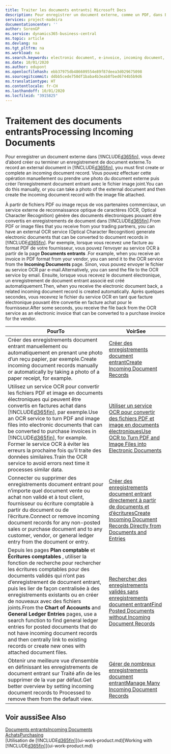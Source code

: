 ```yaml
---
title: Traiter les documents entrants| Microsoft Docs
description: Pour enregistrer un document externe, comme un PDF, dans Business Central, vous devez d’abord créer ou terminer un enregistrement de document externe.
services: project-madeira
documentationcenter: ''
author: SorenGP
ms.service: dynamics365-business-central
ms.topic: article
ms.devlang: na
ms.tgt_pltfrm: na
ms.workload: na
ms.search.keywords: electronic document, e-invoice, incoming document, OCR, ecommerce, document exchange, import invoice
ms.date: 10/01/2020
ms.author: edupont
ms.openlocfilehash: ebb37975db486609554e89f87deea3d029675098
ms.sourcegitcommit: ddbb5cede750df1baba4b3eab8fbed6744b5b9d6
ms.translationtype: HT
ms.contentlocale: fr-CH
ms.lasthandoff: 10/01/2020
ms.locfileid: "3915825"
---
```

# <a name="processing-incoming-documents"></a><span data-ttu-id="adb18-103">Traitement des documents entrants</span><span class="sxs-lookup"><span data-stu-id="adb18-103">Processing Incoming Documents</span></span>
<span data-ttu-id="adb18-104">Pour enregistrer un document externe dans [!INCLUDE[d365fin](includes/d365fin_md.md)], vous devez d’abord créer ou terminer un enregistrement de document externe.</span><span class="sxs-lookup"><span data-stu-id="adb18-104">To record an external document in [!INCLUDE[d365fin](includes/d365fin_md.md)], you must first create or complete an incoming document record.</span></span> <span data-ttu-id="adb18-105">Vous pouvez effectuer cette opération manuellement ou prendre une photo du document externe puis créer l’enregistrement document entrant avec le fichier image joint.</span><span class="sxs-lookup"><span data-stu-id="adb18-105">You can do this manually, or you can take a photo of the external document and then create the incoming document record with the image file attached.</span></span>

<span data-ttu-id="adb18-106">À partir de fichiers PDF ou image reçus de vos partenaires commerciaux, un service externe de reconnaissance optique de caractères (OCR, Optical Character Recognition) génère des documents électroniques pouvant être convertis en enregistrements de document dans [!INCLUDE[d365fin](includes/d365fin_md.md)].</span><span class="sxs-lookup"><span data-stu-id="adb18-106">From PDF or image files that you receive from your trading partners, you can have an external OCR service (Optical Character Recognition) generate electronic documents that can be converted to document records in [!INCLUDE[d365fin](includes/d365fin_md.md)].</span></span> <span data-ttu-id="adb18-107">Par exemple, lorsque vous recevez une facture au format PDF de votre fournisseur, vous pouvez l’envoyer au service OCR à partir de la page **Documents entrants** .</span><span class="sxs-lookup"><span data-stu-id="adb18-107">For example, when you receive an invoice in PDF format from your vendor, you can send it to the OCR service from the **Incoming Documents** page.</span></span> <span data-ttu-id="adb18-108">Sinon, vous pouvez envoyer le fichier au service OCR par e-mail.</span><span class="sxs-lookup"><span data-stu-id="adb18-108">Alternatively, you can send the file to the OCR service by email.</span></span> <span data-ttu-id="adb18-109">Ensuite, lorsque vous recevez le document électronique, un enregistrement de document entrant associé est créé automatiquement.</span><span class="sxs-lookup"><span data-stu-id="adb18-109">Then, when you receive the electronic document back, a related incoming document record is created automatically.</span></span> <span data-ttu-id="adb18-110">Après quelques secondes, vous recevrez le fichier du service OCR en tant que facture électronique pouvant être convertie en facture achat pour le fournisseur.</span><span class="sxs-lookup"><span data-stu-id="adb18-110">After some seconds, you receive the file back from the OCR service as an electronic invoice that can be converted to a purchase invoice for the vendor.</span></span>

| <span data-ttu-id="adb18-111">Pour</span><span class="sxs-lookup"><span data-stu-id="adb18-111">To</span></span> | <span data-ttu-id="adb18-112">Voir</span><span class="sxs-lookup"><span data-stu-id="adb18-112">See</span></span> |
| --- | --- |
| <span data-ttu-id="adb18-113">Créer des enregistrements document entrant manuellement ou automatiquement en prenant une photo d’un reçu papier, par exemple.</span><span class="sxs-lookup"><span data-stu-id="adb18-113">Create incoming document records manually or automatically by taking a photo of a paper receipt, for example.</span></span> |[<span data-ttu-id="adb18-114">Créer des enregistrements document entrant</span><span class="sxs-lookup"><span data-stu-id="adb18-114">Create Incoming Document Records</span></span>](across-how-create-income-document-records.md) |
| <span data-ttu-id="adb18-115">Utilisez un service OCR pour convertir les fichiers PDF et image en documents électroniques qui peuvent être convertis en factures achat dans [!INCLUDE[d365fin](includes/d365fin_md.md)], par exemple.</span><span class="sxs-lookup"><span data-stu-id="adb18-115">Use an OCR service to turn PDF and image files into electronic documents that can be converted to purchase invoices in [!INCLUDE[d365fin](includes/d365fin_md.md)], for example.</span></span> <span data-ttu-id="adb18-116">Former le service OCR à éviter les erreurs la prochaine fois qu’il traite des données similaires.</span><span class="sxs-lookup"><span data-stu-id="adb18-116">Train the OCR service to avoid errors next time it processes similar data.</span></span> |[<span data-ttu-id="adb18-117">Utiliser un service OCR pour convertir des fichiers PDF et image en documents électroniques</span><span class="sxs-lookup"><span data-stu-id="adb18-117">Use OCR to Turn PDF and Image Files into Electronic Documents</span></span>](across-how-use-ocr-pdf-images-files.md) |
| <span data-ttu-id="adb18-118">Connecter ou supprimer des enregistrements document entrant pour n’importe quel document vente ou achat non validé et à tout client, fournisseur ou écriture comptable à partir du document ou de l’écriture.</span><span class="sxs-lookup"><span data-stu-id="adb18-118">Connect or remove incoming document records for any non-posted sales or purchase document and to any customer, vendor, or general ledger entry from the document or entry.</span></span> |[<span data-ttu-id="adb18-119">Créer des enregistrements document entrant directement à partir de documents et d’écritures</span><span class="sxs-lookup"><span data-stu-id="adb18-119">Create Incoming Document Records Directly from Documents and Entries</span></span>](across-how-connect-disconnect-income-document-records.md) |
| <span data-ttu-id="adb18-120">Depuis les pages **Plan comptable** et **Écritures comptables** , utiliser la fonction de recherche pour rechercher les écritures comptables pour des documents validés qui n’ont pas d’enregistrement de document entrant, puis les lier de façon centralisée à des enregistrements existants ou en créer de nouveaux avec des fichiers joints.</span><span class="sxs-lookup"><span data-stu-id="adb18-120">From the **Chart of Accounts** and **General Ledger Entries** pages, use a search function to find general ledger entries for posted documents that do not have incoming document records and then centrally link to existing records or create new ones with attached document files.</span></span> |[<span data-ttu-id="adb18-121">Rechercher des enregistrements validés sans enregistrements document entrant</span><span class="sxs-lookup"><span data-stu-id="adb18-121">Find Posted Documents without Incoming Document Records</span></span>](across-how-find-posted-documents-without-income-document-records.md) |
| <span data-ttu-id="adb18-122">Obtenir une meilleure vue d’ensemble en définissant les enregistrements de document entrant sur Traité afin de les supprimer de la vue par défaut.</span><span class="sxs-lookup"><span data-stu-id="adb18-122">Get better overview by setting incoming document records to Processed to remove them from the default view.</span></span> |[<span data-ttu-id="adb18-123">Gérer de nombreux enregistrements document entrant</span><span class="sxs-lookup"><span data-stu-id="adb18-123">Manage Many Incoming Document Records</span></span>](across-how-manage-many-income-document-records.md) |

## <a name="see-also"></a><span data-ttu-id="adb18-124">Voir aussi</span><span class="sxs-lookup"><span data-stu-id="adb18-124">See Also</span></span>
[<span data-ttu-id="adb18-125">Documents entrants</span><span class="sxs-lookup"><span data-stu-id="adb18-125">Incoming Documents</span></span>](across-income-documents.md)  
[<span data-ttu-id="adb18-126">Achats</span><span class="sxs-lookup"><span data-stu-id="adb18-126">Purchasing</span></span>](purchasing-manage-purchasing.md)  
<span data-ttu-id="adb18-127">[Utilisation de [!INCLUDE[d365fin](includes/d365fin_md.md)]](ui-work-product.md)</span><span class="sxs-lookup"><span data-stu-id="adb18-127">[Working with [!INCLUDE[d365fin](includes/d365fin_md.md)]](ui-work-product.md)</span></span>
